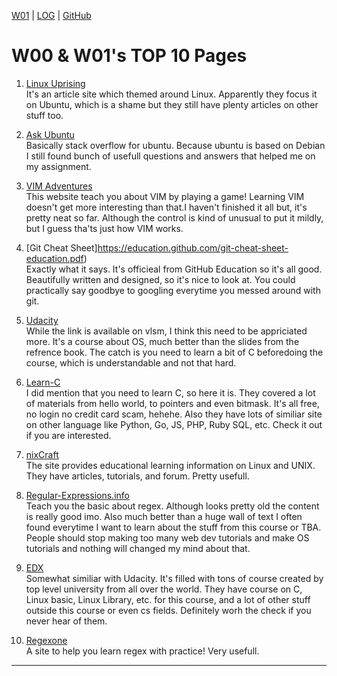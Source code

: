 [W01](w01) |
[LOG](TXT/mylog.txt) | 
[GitHub](https://github.com/YasyfaWiwaha/os211)

# W00 & W01's TOP 10 Pages

1. [Linux Uprising](https://www.linuxuprising.com)<br>
It's an article site which themed around Linux. Apparently they focus it on Ubuntu, which is a shame but they still have plenty articles on other stuff too.

2. [Ask Ubuntu](https://askubuntu.com/)<br>
Basically stack overflow for ubuntu. Because ubuntu is based on Debian I still found bunch of usefull questions and answers that helped me on my assignment.

3. [VIM Adventures](https://vim-adventures.com/)<br>
This website teach you about VIM by playing a game! Learning VIM doesn't get more interesting than that.I haven't finished it all but, it's pretty neat so far.
Although the control is kind of unusual to put it mildly, but I guess tha'ts just how VIM works.

4. [Git Cheat Sheet]https://education.github.com/git-cheat-sheet-education.pdf)<br>
Exactly what it says. It's officieal from GitHub Education so it's all good. Beautifully written and designed, so it's nice to look at. You could practically say goodbye to
googling everytime you messed around with git.

5. [Udacity](https://classroom.udacity.com/courses/ud923)<br>
While the link is available on vlsm, I think this need to be appriciated more. It's a course about OS, much better than the slides from the refrence book. The catch is you need
to learn a bit of C beforedoing the course, which is understandable and not that hard.

6. [Learn-C](https://www.learn-c.org)<br>
I did mention that you need to learn C, so here it is. They covered a lot of materials from hello world, to pointers and even bitmask. It's all free, no login no credit card scam, hehehe.
Also they have lots of similiar site on other language like Python, Go, JS, PHP, Ruby SQL, etc. Check it out if you are interested.

7. [nixCraft](https://www.cyberciti.biz)<br>
The site provides educational learning information on Linux and UNIX. They have articles, tutorials, and forum. Pretty usefull.

8. [Regular-Expressions.info](https://www.regular-expressions.info)<br>
Teach you the basic about regex. Although looks pretty old the content is really good imo. Also much better than a huge wall of text I often found everytime I want to learn
about the stuff from this course or TBA. People should stop making too many web dev tutorials and make OS tutorials and nothing will changed my mind about that.

9. [EDX](https://www.edx.org/learn/computer-programming)<br>
Somewhat similiar with Udacity. It's filled with tons of course created by top level university from all over the world. They have course on C, Linux basic, Linux Library, etc.
for this course, and a lot of other stuff outside this course or even cs fields. Definitely worh the check if you never hear of them.

10. [Regexone](https://regexone.com)<br>
A site to help you learn regex with practice! Very usefull.

----
